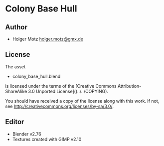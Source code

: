 Colony Base Hull
=======================

Author
------

* Holger Motz <holger.motz@gmx.de>

License
-------

The asset

* colony_base_hull.blend

is licensed under the terms of the
[Creative Commons Attribution-ShareAlike 3.0 Unported License]((../../COPYING).

You should have received a copy of the license along with this
work.  If not, see <http://creativecommons.org/licenses/by-sa/3.0/>.

Editor
------

* Blender v2.76
* Textures created with GIMP v2.10
